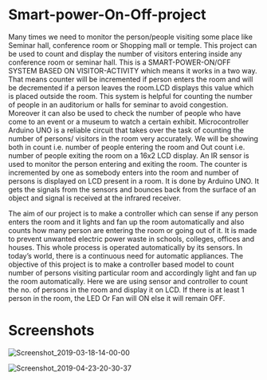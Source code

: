 # Smart-power-On-Off-project


Many times we need to monitor the person/people visiting some place like Seminar hall, conference room or Shopping mall or temple. This project can be used to count and display the number of visitors entering inside any conference room or seminar hall. This is a SMART-POWER-ON/OFF SYSTEM BASED ON VISITOR-ACTIVITY
which means it works in a two way. That means counter will be incremented if person enters the room and will be decremented if a person leaves the room.LCD displays this value which is placed outside the room. This system is helpful for counting the number of people in an auditorium or halls  for seminar to avoid congestion. Moreover it can also be used to check the number of people who have come to an event or a museum to watch a certain exhibit. Microcontroller Arduino UNO is a reliable circuit that takes over the task of counting the number of persons/ visitors in the room very accurately. We will be showing both  in count i.e. number of people entering the room and Out count i.e. number of people exiting the room on a 16x2 LCD display. An IR sensor is used to monitor the person entering and exiting the room. The counter is incremented by one as somebody enters into the room and number of persons is displayed on LCD present in a room. It is done by Arduino  UNO. It gets the signals from the sensors  and bounces back from the surface of an object and signal is received at the infrared receiver.

The aim of our project is to make a controller which can sense if any person enters the room and it lights and fan up the room automatically and also counts how many person are entering the room or going out of it. It is made to prevent unwanted electric power waste in schools, colleges, offices and houses. This whole process is operated automatically by its sensors. In today’s world, there is a continuous need for automatic appliances. The objective of this project is to make a controller based model to count number of persons visiting particular room and accordingly light and fan up the room automatically. Here we are using sensor and controller to count the no. of  persons in the room and display it on LCD. If there is at least 1 person in the room, the LED Or Fan will ON else it will remain OFF.

# Screenshots

![Screenshot_2019-03-18-14-00-00](https://user-images.githubusercontent.com/68738766/90004036-99bfe180-dcb2-11ea-8aee-59b72c72b6b8.png)



![Screenshot_2019-04-23-20-30-37](https://user-images.githubusercontent.com/68738766/90004183-dbe92300-dcb2-11ea-96a0-986e5acd31c4.png)
